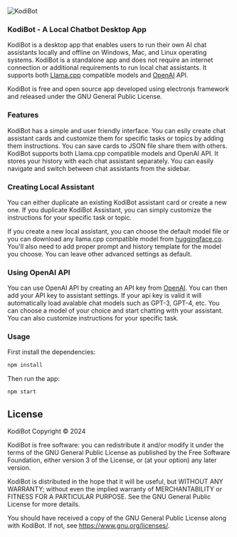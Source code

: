 ![KodiBot](https://raw.githubusercontent.com/firatkiral/kodibot/blob/main/resources/screenshot.png)

### KodiBot - A Local Chatbot Desktop App

KodiBot is a desktop app that enables users to run their own AI chat assistants locally and offline on Windows, Mac, and Linux operating systems. KodiBot is a standalone app and does not require an internet connection or additional requirements to run local chat assistants. It supports both [Llama.cpp](https://github.com/ggerganov/llama.cpp) compatible models and [OpenAI](https://openai.com/) API. 

KodiBot is free and open source app developed using electronjs framework and released under the GNU General Public License.

### Features

KodiBot has a simple and user friendly interface. You can esily create chat assistant cards and customize them for specific tasks or topics by adding them instructions. You can save cards to JSON file share them with others. KodiBot supports both Llama.cpp compatible models and OpenAI API. It stores your history with each chat assistant separately. You can easily navigate and switch between chat assistants from the sidebar.

### Creating Local Assistant

You can either duplicate an existing KodiBot assistant card or create a new one. If you duplicate KodiBot Assistant, you can simply customize the instructions for your specific task or topic. 

If you create a new local assistant, you can choose the default model file or you can download any llama.cpp compatible model from [huggingface.co](https://huggingface.co). You'll also need to add proper prompt and history template for the model you choose. You can leave other advanced settings as default.

### Using OpenAI API

You can use OpenAI API by creating an API key from [OpenAI](https://openai.com/). You can then add your API key to assistant settings. If your api key is valid it will automatically load avalable chat models such as GPT-3, GPT-4, etc. You can choose a model of your choice and start chatting with your assistant. You can also customize instructions for your specific task.

### Usage

First install the dependencies:

```bash
npm install
```

Then run the app:

```bash
npm start
```

## License
KodiBot Copyright © 2024

KodiBot is free software: you can redistribute it and/or modify
it under the terms of the GNU General Public License as published by
the Free Software Foundation, either version 3 of the License, or
(at your option) any later version.

KodiBot is distributed in the hope that it will be useful,
but WITHOUT ANY WARRANTY; without even the implied warranty of
MERCHANTABILITY or FITNESS FOR A PARTICULAR PURPOSE.  See the
GNU General Public License for more details.

You should have received a copy of the GNU General Public License
along with KodiBot. If not, see <https://www.gnu.org/licenses/>.